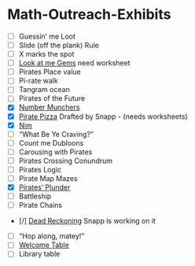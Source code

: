 # Math-Outreach-Exhibits

- [ ] Guessin’ me Loot
- [ ] Slide (off the plank) Rule
- [ ] X marks the spot
- [ ] [Look at me Gems](./eulerCharacteristic) need worksheet
- [ ] Pirates Place value
- [ ] Pi-rate walk
- [ ] Tangram ocean
- [ ] Pirates of the Future
- [X] [Number Munchers](./videoGames)
- [x] [Pirate Pizza](./pizza) Drafted by Snapp - (needs worksheets)
- [X] [Nim](./nim)
- [ ] “What Be Ye Craving?”
- [ ] Count me Dubloons
- [ ] Carousing with Pirates
- [ ] Pirates Crossing Conundrum
- [ ] Pirates Logic
- [ ] Pirate Map Mazes
- [X] [Pirates’ Plunder](./towersOfHanoi)
- [ ] Battleship
- [ ] Pirate Chains
- [/] [Dead Reckoning](./deadRecoking) Snapp is working on it
- [ ] “Hop along, matey!”
- [ ] [Welcome Table](./welcomeTable)
- [ ] Library table
